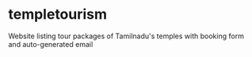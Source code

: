 # templetourism
Website listing tour packages of Tamilnadu's temples with booking form and auto-generated email
